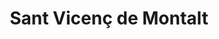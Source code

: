 ---
title: Sant Vicenç de Montalt
url: /sant-vicenc-de-montalt/
latitude: 41.566
longitude: 2.519
---